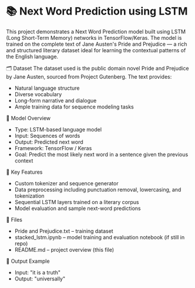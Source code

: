 # 📚 Next Word Prediction using LSTM
This project demonstrates a Next Word Prediction model built using LSTM (Long Short-Term Memory) networks in TensorFlow/Keras. The model is trained on the complete text of Jane Austen's Pride and Prejudice — a rich and structured literary dataset ideal for learning the contextual patterns of the English language.

🗂 Dataset
The dataset used is the public domain novel Pride and Prejudice by Jane Austen, sourced from Project Gutenberg. The text provides:

  * Natural language structure
  * Diverse vocabulary
  * Long-form narrative and dialogue
  * Ample training data for sequence modeling tasks

🧠 Model Overview
  * Type: LSTM-based language model
  * Input: Sequences of words
  * Output: Predicted next word
  * Framework: TensorFlow / Keras
  * Goal: Predict the most likely next word in a sentence given the previous context

🚀 Key Features
  * Custom tokenizer and sequence generator
  * Data preprocessing including punctuation removal, lowercasing, and tokenization
  * Sequential LSTM layers trained on a literary corpus
  * Model evaluation and sample next-word predictions

📁 Files
  * Pride and Prejudice.txt – training dataset
  * stacked_lstm.ipynb – model training and evaluation notebook (if still in repo)
  * README.md – project overview (this file)

📝 Output Example
   * Input: "it is a truth"
   * Output: "universally"
